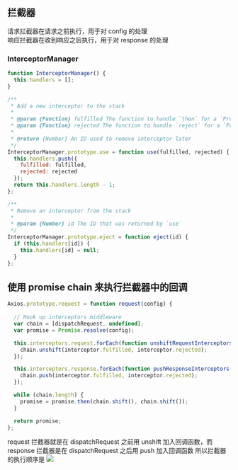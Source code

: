 ## 拦截器
请求拦截器在请求之前执行，用于对 config 的处理  
响应拦截器在收到响应之后执行，用于对 response 的处理

### InterceptorManager
```js
function InterceptorManager() {
  this.handlers = [];
}

/**
 * Add a new interceptor to the stack
 *
 * @param {Function} fulfilled The function to handle `then` for a `Promise`
 * @param {Function} rejected The function to handle `reject` for a `Promise`
 *
 * @return {Number} An ID used to remove interceptor later
 */
InterceptorManager.prototype.use = function use(fulfilled, rejected) {
  this.handlers.push({
    fulfilled: fulfilled,
    rejected: rejected
  });
  return this.handlers.length - 1;
};

/**
 * Remove an interceptor from the stack
 *
 * @param {Number} id The ID that was returned by `use`
 */
InterceptorManager.prototype.eject = function eject(id) {
  if (this.handlers[id]) {
    this.handlers[id] = null;
  }
};
```

## 使用 promise chain 来执行拦截器中的回调
```js
Axios.prototype.request = function request(config) {
  
  // Hook up interceptors middleware
  var chain = [dispatchRequest, undefined];
  var promise = Promise.resolve(config);

  this.interceptors.request.forEach(function unshiftRequestInterceptors(interceptor) {
    chain.unshift(interceptor.fulfilled, interceptor.rejected);
  });

  this.interceptors.response.forEach(function pushResponseInterceptors(interceptor) {
    chain.push(interceptor.fulfilled, interceptor.rejected);
  });

  while (chain.length) {
    promise = promise.then(chain.shift(), chain.shift());
  }

  return promise;
};
```

request 拦截器就是在 dispatchRequest 之前用 unshift 加入回调函数，而 response 拦截器是在 dispatchRequest 之后用 push 加入回调函数
所以拦截器的执行顺序是
![](/img/javascript/interceptor.png)
